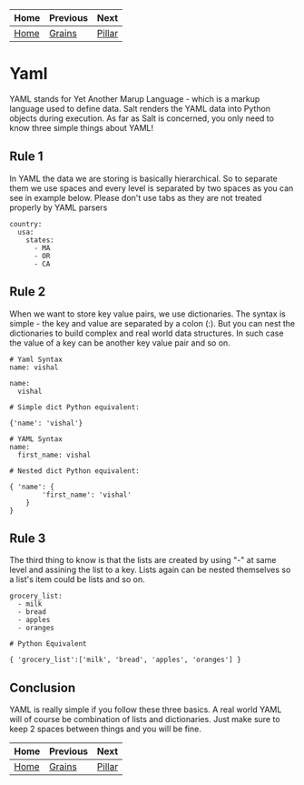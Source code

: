 
|Home          |Previous            | Next                  |
|--------------|--------------------|-----------------------|
|[Home](../../)|[Grains](../grains) |[Pillar](../pillar)    |

# Yaml

YAML stands for Yet Another Marup Language - which is a markup language used to define data. Salt renders the YAML data into Python objects during execution. As far as Salt is concerned, you only need to know three simple things about YAML!

## Rule 1
In YAML the data we are storing is basically hierarchical. So to separate them we use spaces and every level is separated by two spaces as you can see in example below. Please don't use tabs as they are not treated properly by YAML parsers

```
country:
  usa:
    states:
      - MA
      - OR
      - CA
```      

## Rule 2
When we want to store key value pairs, we use dictionaries. The syntax is simple - the key and value are separated by a colon (:). But you can nest the dictionaries to build complex and real world data structures. In such case the value of a key can be another key value pair and so on.


```
# Yaml Syntax
name: vishal

name:
  vishal

# Simple dict Python equivalent:

{'name': 'vishal'}  

# YAML Syntax
name:
  first_name: vishal  

# Nested dict Python equivalent:

{ 'name': {
		'first_name': 'vishal'
	}
}

```
## Rule 3

The third thing to know is that the lists are created by using "-" at same level and assining the list to a key. Lists again can be nested themselves so a list's item could be lists and so on.

```
grocery_list:
  - milk
  - bread
  - apples
  - oranges

# Python Equivalent

{ 'grocery_list':['milk', 'bread', 'apples', 'oranges'] }

```

## Conclusion

YAML is really simple if you follow these three basics. A real world YAML will of course be combination of lists and dictionaries. Just make sure to keep 2 spaces between things and you will be fine.

|Home          |Previous            | Next                  |
|--------------|--------------------|-----------------------|
|[Home](../../)|[Grains](../grains) |[Pillar](../pillar)    |